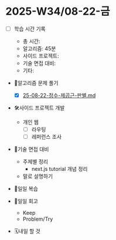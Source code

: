 <!-- 예시: 2025-W32/08-06-수 -->

# 2025-W34/08-22-금

- [ ] 학습 시간 기록

  - 총 시간:
  - 알고리즘: 45분
  - 사이드 프로젝트:
  - 기술 면접 대비:
  - 기타:

- 🧠알고리즘 문제 풀기

  - [x] [25-08-22-정수-제곱근-판별.md](/algorithm/programmers/25-08-22-정수-제곱근-판별.md)

- 🛠️사이드 프로젝트 개발

  - 개인 웹
    - [ ] 라우팅
    - [ ] 레퍼런스 조사

- 🤝기술 면접 대비

  - 주제별 정리
    - next.js tutorial 개념 정리
  - 말로 설명하기

- 🔄일일 복습

- 🔄일일 회고

  - Keep
  - Problem/Try

- 🗓️내일 할 것
